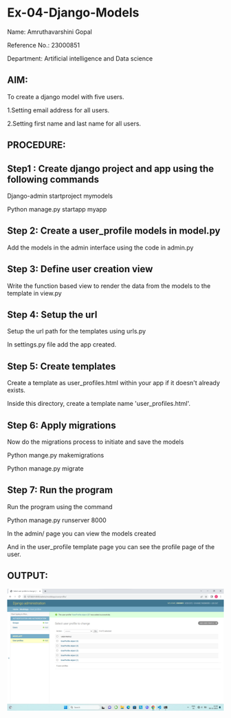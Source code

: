 # Ex-04-Django-Models

Name: Amruthavarshini Gopal

Reference No.: 23000851

Department: Artificial intelligence and Data science

## AIM:
To create a django model with five users.

1.Setting email address for all users.

2.Setting first name and last name for all users.

## PROCEDURE:

## Step1 : Create django project and app using the following commands

Django-admin startproject mymodels

Python manage.py startapp myapp

## Step 2: Create a user_profile models in model.py

Add the models in the admin interface using the code in admin.py

## Step 3: Define user creation view

Write the function based view to render the data from the models to the template in view.py

## Step 4: Setup the url

Setup the url path for the templates using urls.py

In settings.py file add the app created.

## Step 5: Create templates

Create a template as user_profiles.html within your app if it doesn't already exists.

Inside this directory, create a template name 'user_profiles.html'.

## Step 6: Apply migrations

Now do the migrations process to initiate and save the models

Python mange.py makemigrations

Python manage.py migrate

## Step 7: Run the program

Run the program using the command

Python manage.py runserver 8000

In the admin/ page you can view the models created

And  in the user_profile template page you can see the profile page of the user.

## OUTPUT:

![Alt text](MODEL.png)